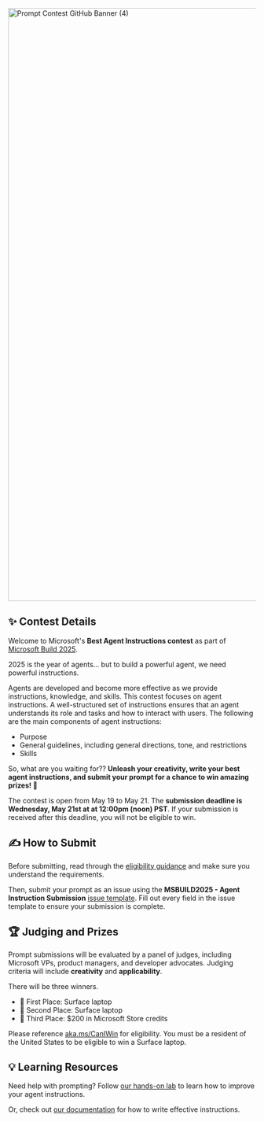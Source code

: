 
<img width="1206" alt="Prompt Contest GitHub Banner (4)" src="https://github.com/user-attachments/assets/62127e5e-121b-4ee8-a752-d27b77a022ab" />

## ✨ Contest Details
Welcome to Microsoft's **Best Agent Instructions contest** as part of [Microsoft Build 2025](https://build.microsoft.com/home). 

2025 is the year of agents... but to build a powerful agent, we need powerful instructions. 

Agents are developed and become more effective as we provide instructions, knowledge, and skills. This contest focuses on agent instructions. A well-structured set of instructions ensures that an agent understands its role and tasks and how to interact with users. The following are the main components of agent instructions:
* Purpose
* General guidelines, including general directions, tone, and restrictions
* Skills
  
So, what are you waiting for?? **Unleash your creativity, write your best agent instructions, and submit your prompt for a chance to win amazing prizes! 🥳**

The contest is open from May 19 to May 21. The **submission deadline is Wednesday, May 21st at at 12:00pm (noon) PST**. If your submission is received after this deadline, you will not be eligible to win.

## ✍️ How to Submit
Before submitting, read through the [eligibility guidance](https://aka.ms/CanIWin) and make sure you understand the requirements.

Then, submit your prompt as an issue using the **MSBUILD2025 - Agent Instruction Submission** [issue template](https://github.com/microsoft/msbuild-prompt-contest/issues/new?template=msbuild2025---agent-instruction-submission.md). Fill out every field in the issue template to ensure your submission is complete.


## 🏆 Judging and Prizes
Prompt submissions will be evaluated by a panel of judges, including Microsoft VPs, product managers, and developer advocates. Judging criteria will include **creativity** and **applicability**.

There will be three winners.
* 🥇 First Place: Surface laptop
* 🥈 Second Place: Surface laptop
* 🥉 Third Place: $200 in Microsoft Store credits

Please reference [aka.ms/CanIWin](https://aka.ms/CanIWin) for eligibility. You must be a resident of the United States to be eligible to win a Surface laptop.

## 💡 Learning Resources
Need help with prompting? Follow [our hands-on lab](https://aka.ms/agent-instructions) to learn how to improve your agent instructions.

Or, check out [our documentation](https://learn.microsoft.com/en-us/microsoft-365-copilot/extensibility/declarative-agent-instructions) for how to write effective instructions.

